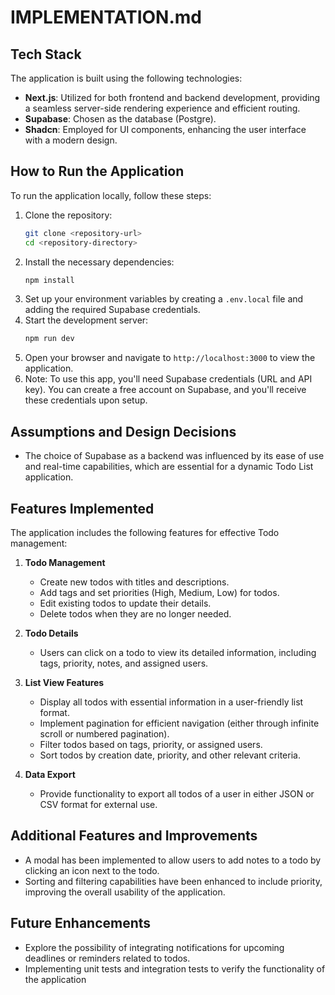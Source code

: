 # IMPLEMENTATION.md

## Tech Stack
The application is built using the following technologies:
- **Next.js**: Utilized for both frontend and backend development, providing a seamless server-side rendering experience and efficient routing.
- **Supabase**: Chosen as the database (Postgre).
- **Shadcn**: Employed for UI components, enhancing the user interface with a modern design.

## How to Run the Application
To run the application locally, follow these steps:
1. Clone the repository:
   ```bash
   git clone <repository-url>
   cd <repository-directory>
   ```
2. Install the necessary dependencies:
   ```bash
   npm install
   ```
3. Set up your environment variables by creating a `.env.local` file and adding the required Supabase credentials.
4. Start the development server:
   ```bash
   npm run dev
   ```
5. Open your browser and navigate to `http://localhost:3000` to view the application.
6. Note: To use this app, you'll need Supabase credentials (URL and API key). You can create a free account on Supabase, and you'll receive these credentials upon setup.

## Assumptions and Design Decisions
- The choice of Supabase as a backend was influenced by its ease of use and real-time capabilities, which are essential for a dynamic Todo List application.

## Features Implemented
The application includes the following features for effective Todo management:
1. **Todo Management**
   - Create new todos with titles and descriptions.
   - Add tags and set priorities (High, Medium, Low) for todos.
   - Edit existing todos to update their details.
   - Delete todos when they are no longer needed.

2. **Todo Details**
   - Users can click on a todo to view its detailed information, including tags, priority, notes, and assigned users.

3. **List View Features**
   - Display all todos with essential information in a user-friendly list format.
   - Implement pagination for efficient navigation (either through infinite scroll or numbered pagination).
   - Filter todos based on tags, priority, or assigned users.
   - Sort todos by creation date, priority, and other relevant criteria.

4. **Data Export**
   - Provide functionality to export all todos of a user in either JSON or CSV format for external use.

## Additional Features and Improvements
- A modal has been implemented to allow users to add notes to a todo by clicking an icon next to the todo.
- Sorting and filtering capabilities have been enhanced to include priority, improving the overall usability of the application.

## Future Enhancements
- Explore the possibility of integrating notifications for upcoming deadlines or reminders related to todos.
- Implementing unit tests and integration tests to verify the functionality of the application
